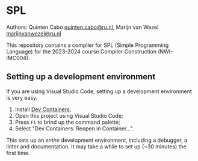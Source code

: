 # SPL

Authors: Quinten Cabo <quinten.cabo@ru.nl>, Marijn van Wezel <marijnvanwezel@ru.nl>

This repository contains a compiler for SPL (Simple Programming Language) for the 2023-2024 course Compiler Construction (NWI-IMC004).

## Setting up a development environment

If you are using Visual Studio Code, setting up a development environment is very easy.

1. Install [Dev Containers](https://marketplace.visualstudio.com/items?itemName=ms-vscode-remote.remote-containers);
1. Open this project using Visual Studio Code;
1. Press `F1` to brind up the command palette;
1. Select "Dev Containers: Reopen in Container...".

This sets up an *entire* development environment, including a debugger, a linter and documentation. It may take a while to set up (~30 minutes) the first time.

